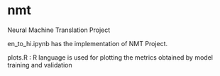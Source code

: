 # nmt
Neural Machine Translation Project

en_to_hi.ipynb has the implementation of NMT Project.

plots.R : R language is used for plotting the metrics obtained by model training and validation
